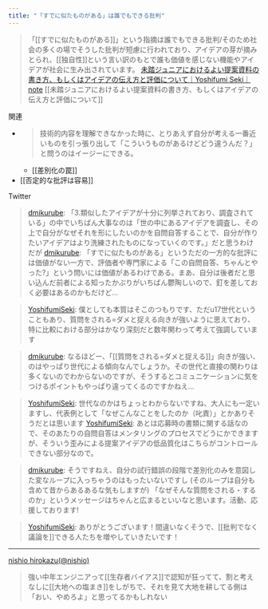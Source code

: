 ```yaml
---
title: "「すでに似たものがある」は誰でもできる批判"
---
```


>  「[[すでに似たものがある]]」という指摘は誰でもできる批判/そのため社会の多くの場でそうした批判が短慮に行われており、アイデアの芽が摘みとられ、[[独自性]]という言い訳のもとで誰も価値を感じない機能やアイデアが社会に生み出されています。
[未踏ジュニアにおけるよい提案資料の書き方、もしくはアイデアの伝え方と評価について｜Yoshifumi Seki｜note](https://note.com/yoshifumiseki/n/n1e928281d7dc) [[未踏ジュニアにおけるよい提案資料の書き方、もしくはアイデアの伝え方と評価について]]

関連
- >  技術的内容を理解できなかった時に、とりあえず自分が考える一番近いものを引っ張り出して「こういうものがあるけどどう違うんだ？」と問うのはイージーにできる。
    - [[差別化の罠]]
- [[否定的な批評は容易]]

Twitter
> [dmikurube](https://twitter.com/dmikurube/status/1509499539752857608): 「3.類似したアイデアが十分に列挙されており、調査されている」の中でいちばん大事なのは「世の中にあるアイデアを調査し、その上で自分がなぜそれを形にしたいのかを自問自答することで、自分が作りたいアイデアはより洗練されたものになっていくのです。」だと思うわけだが
> [dmikurube](https://twitter.com/dmikurube/status/1509500825252507654): 「すでに似たものがある」というただの一方的な批評には価値がない一方で、評価者や専門家による「この自問自答、ちゃんとやった?」という問いには価値があるわけである。まあ、自分は後者だと思い込んだ前者による知ったかぶりがいちばん鬱陶しいので、釘を差しておく必要はあるのかもだけど…

> [YoshifumiSeki](https://twitter.com/YoshifumiSeki/status/1509503954388140037): 僕としても本質はそこのつもりです、ただu17世代ということもあり、質問をされる=ダメと捉える向きが強いように思えており、特に比較における部分はかなり深刻だと数年関わって考えて強調しています

> [dmikurube](https://twitter.com/dmikurube/status/1509504914015555587): なるほどー、「[[質問をされる=ダメと捉える]]」向きが強い、のはやっぱり世代による傾向なんでしょうか。その世代と直接の関わりは多くないのでわからないのですが、そうするとコミュニケーションに気をつけるポイントもやっぱり違ってくるのですかねえ…

> [YoshifumiSeki](https://twitter.com/YoshifumiSeki/status/1509506934143328268): 世代なのかはちょっとわからないですね、大人にも一定いますし、代表例として「なぜこんなことをしたのか（叱責）」とかありそうだとは思います
> [YoshifumiSeki](https://twitter.com/YoshifumiSeki/status/1509507287450329096): あとは応募時の書類に関する話なので、そのあたりの自問自答はメンタリングのプロセスでどうにかできますが、そういう歪みによる提案アイデアの低品質化はこちらがコントロールできない部分なので。

> [dmikurube](https://twitter.com/dmikurube/status/1509508871626575872): そうですねえ、自分の試行錯誤の段階で差別化のみを意図した変なループに入っちゃうのはもったいないですし (そのループは自分も含めて昔からあるあるな気もしますが) 「なぜそんな質問をされる・するのか」というメッセージはちゃんと広まるといいなと思います。活動、応援しております!

> [YoshifumiSeki](https://twitter.com/YoshifumiSeki/status/1509512544524042241): ありがとうございます！間違いなくそうで、[[批判でなく議論を]]できる人たちを増やしていきたいです！

---

[nishio hirokazu(@nishio)](https://twitter.com/nishio/status/1509515237711818752)
> 強い中年エンジニアって[[生存者バイアス]]で認知が狂ってて、割と考えなしに[[大地への塩まき]]をしがちで、それを見て大地を耕してる側は「おい、やめろよ」と思ってるかもしれない

